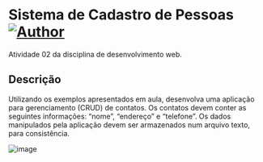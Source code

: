 
# Sistema de Cadastro de Pessoas [![Author](https://img.shields.io/badge/author-anapaullamb-7225d0?style=flat-square)](https://github.com/anapaullamb)
Atividade 02 da disciplina de desenvolvimento web.
## Descrição
  Utilizando os exemplos apresentados em aula, desenvolva uma aplicação para gerenciamento (CRUD) de contatos. Os contatos devem conter as seguintes informações: “nome”, “endereço” e “telefone”. Os dados manipulados pela aplicação devem ser armazenados num arquivo texto, para consistência.

![image](https://user-images.githubusercontent.com/61051844/236000267-7ac82e92-208c-4886-a02d-6d4d909bc3cf.png)

